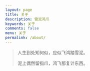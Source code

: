 ```yaml
---
layout: page
title: 关于 
description: 雪泥鸿爪
keywords: 关于
comments: false
menu: 关于
permalink: /about/
---
```


> 人生到处知何似，应似飞鸿踏雪泥。
>
> 泥上偶然留指爪，鸿飞那复计东西。

<img src="{{ assets_base_url }}/assets/images/about.png" alt=""/>

